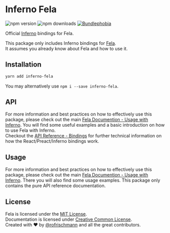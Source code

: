 # Inferno Fela

<img alt="npm version" src="https://badge.fury.io/js/inferno-fela.svg"> <img alt="npm downloads" src="https://img.shields.io/npm/dm/inferno-fela.svg"> <a href="https://bundlephobia.com/result?p=inferno-fela@latest"><img alt="Bundlephobia" src="https://img.shields.io/bundlephobia/min/inferno-fela.svg"></a>

Official [Inferno](https://github.com/infernojs/inferno) bindings for Fela.

This package only includes Inferno bindings for [Fela](http://github.com/rofrischmann/fela).<br>
It assumes you already know about Fela and how to use it.

## Installation
```sh
yarn add inferno-fela
```
You may alternatively use `npm i --save inferno-fela`.


## API
For more information and best practices on how to effectively use this package, please check out the main [Fela Documention - Usage with Inferno](http://fela.js.org/docs/guides/UsageWithInferno.html). You will find some useful examples and a basic introduction on how to use Fela with Inferno.<br>
Checkout the [API Reference - Bindings](http://fela.js.org/docs/API.html#bindings) for further technical information on how the React/Preact/Inferno bindings work.

## Usage
For more information and best practices on how to effectively use this package, please check out the main [Fela Documention - Usage with Inferno](http://fela.js.org/docs/guides/UsageWithInferno.html). There you will also find some usage examples. This package only contains the pure API reference documentation.

## License
Fela is licensed under the [MIT License](http://opensource.org/licenses/MIT).<br>
Documentation is licensed under [Creative Common License](http://creativecommons.org/licenses/by/4.0/).<br>
Created with ♥ by [@rofrischmann](http://rofrischmann.de) and all the great contributors.
